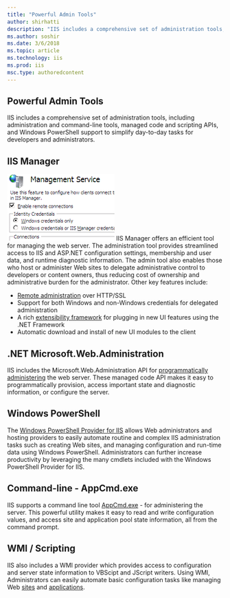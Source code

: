 ```yaml
---
title: "Powerful Admin Tools"
author: shirhatti
description: "IIS includes a comprehensive set of administration tools, including administration and command-line tools, managed code and scripting APIs, and Windows PowerShell support to simplify day-to-day tasks for developers and administrators."
ms.author: soshir
ms.date: 3/6/2018
ms.topic: article
ms.technology: iis
ms.prod: iis
msc.type: authoredcontent
---
```

Powerful Admin Tools
--------------------

IIS includes a comprehensive set of administration tools, including administration and command-line tools, managed code and scripting APIs, and Windows PowerShell support to simplify day-to-day tasks for developers and administrators.

## IIS Manager

![Enable Remote Connections](powerful-admin-tools/_static/enableremoteconnections-small.png) IIS Manager offers an efficient tool for managing the web server. The administration tool provides streamlined access to IIS and ASP.NET configuration settings, membership and user data, and runtime diagnostic information. The admin tool also enables those who host or administer Web sites to delegate administrative control to developers or content owners, thus reducing cost of ownership and administrative burden for the administrator. Other key features include:

*   [Remote administration](https://www.iis.net/downloads/microsoft/iis-manager) over HTTP/SSL
*   Support for both Windows and non-Windows credentials for delegated administration
*   A rich [extensibility framework](../develop/extending-the-management-ui.md) for plugging in new UI features using the .NET Framework
*   Automatic download and install of new UI modules to the client

## .NET Microsoft.Web.Administration

IIS includes the Microsoft.Web.Administration API for [programmatically administering](../manage/scripting/how-to-use-microsoftwebadministration.md) the web server. These managed code API makes it easy to programmatically provision, access important state and diagnostic information, or configure the server.

## Windows PowerShell

The [Windows PowerShell Provider for IIS](https://www.iis.net/downloads/microsoft/powershell) allows Web administrators and hosting providers to easily automate routine and complex IIS administration tasks such as creating Web sites, and managing configuration and run-time data using Windows PowerShell. Administrators can further increase productivity by leveraging the many cmdlets included with the Windows PowerShell Provider for IIS.

## Command-line - AppCmd.exe

IIS supports a command line tool [AppCmd.exe](../get-started/getting-started-with-iis/getting-started-with-appcmdexe.md) \- for administering the server. This powerful utility makes it easy to read and write configuration values, and access site and application pool state information, all from the command prompt.

## WMI / Scripting

IIS also includes a WMI provider which provides access to configuration and server state information to VBScipt and JScript writers. Using WMI, Administrators can easily automate basic configuration tasks like managing Web [sites](../manage/scripting/managing-sites-with-the-iis-wmi-provider.md) and [applications](../manage/scripting/managing-applications-and-application-pools-on-iis-with-wmi.md).